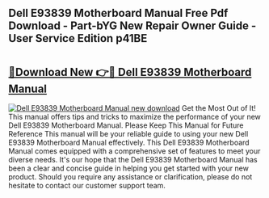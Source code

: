 ## Dell E93839 Motherboard Manual Free Pdf Download - Part-bYG New Repair Owner Guide - User Service Edition p41BE

# <h2><a href="http://bc15644.oget.top/?id=Dell+E93839+Motherboard+Manual">🔗Download New 👉🔴 Dell E93839 Motherboard Manual</a></h2>

[![Dell E93839 Motherboard Manual new download](https://i.imgur.com/5g1atiW.png)](http://bc15644.oget.top/?id=Dell+E93839+Motherboard+Manual)
Get the Most Out of It! This manual offers tips and tricks to maximize the performance of your new Dell E93839 Motherboard Manual. Please Keep This Manual for Future Reference This manual will be your reliable guide to using your new Dell E93839 Motherboard Manual effectively. This Dell E93839 Motherboard Manual comes equipped with a comprehensive set of features to meet your diverse needs. It's our hope that the Dell E93839 Motherboard Manual has been a clear and concise guide in helping you get started with your new product. Should you require any assistance or clarification, please do not hesitate to contact our customer support team.
